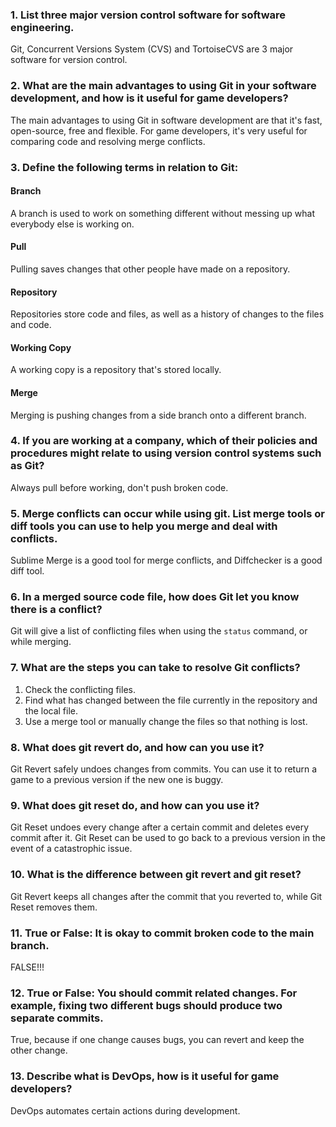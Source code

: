 ### 1. List three major version control software for software engineering.
Git, Concurrent Versions System (CVS) and TortoiseCVS are 3 major software for version control.

### 2. What are the main advantages to using Git in your software development, and how is it useful for game developers?
The main advantages to using Git in software development are that it's fast, open-source, free and flexible. For game developers, it's very useful for comparing code and resolving merge conflicts.

### 3. Define the following terms in relation to Git:
#### Branch
A branch is used to work on something different without messing up what everybody else is working on.
#### Pull
Pulling saves changes that other people have made on a repository.
#### Repository
Repositories store code and files, as well as a history of changes to the files and code.
#### Working Copy
A working copy is a repository that's stored locally.
#### Merge
Merging is pushing changes from a side branch onto a different branch.

### 4. If you are working at a company, which of their policies and procedures might relate to using version control systems such as Git?
Always pull before working, don't push broken code.

### 5. Merge conflicts can occur while using git. List merge tools or diff tools you can use to help you merge and deal with conflicts.
Sublime Merge is a good tool for merge conflicts, and Diffchecker is a good diff tool.

### 6. In a merged source code file, how does Git let you know there is a conflict?
Git will give a list of conflicting files when using the `status` command, or while merging.

### 7. What are the steps you can take to resolve Git conflicts?
1. Check the conflicting files.
2. Find what has changed between the file currently in the repository and the local file.
3. Use a merge tool or manually change the files so that nothing is lost.

### 8. What does git revert do, and how can you use it?
Git Revert safely undoes changes from commits. You can use it to return a game to a previous version if the new one is buggy.

### 9. What does git reset do, and how can you use it? 
Git Reset undoes every change after a certain commit and deletes every commit after it. Git Reset can be used to go back to a previous version in the event of a catastrophic issue.

### 10. What is the difference between git revert and git reset?
Git Revert keeps all changes after the commit that you reverted to, while Git Reset removes them.

### 11.	True or False: It is okay to commit broken code to the main branch.
FALSE!!!

### 12. True or False: You should commit related changes. For example, fixing two different bugs should produce two separate commits.
True, because if one change causes bugs, you can revert and keep the other change.

### 13. Describe what is DevOps, how is it useful for game developers?
DevOps automates certain actions during development.